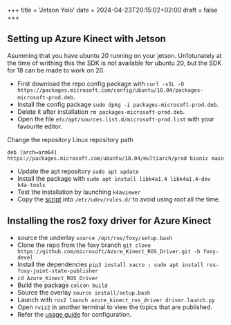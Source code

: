 +++
title = 'Jetson Yolo'
date = 2024-04-23T20:15:02+02:00
draft = false
+++

## Setting up Azure Kinect with Jetson

Asumming that you have ubuntu 20 running on your jetson. Unfotunately at the time of writhing this the SDK is not available for ubuntu 20, but the SDK for 18 can be made to work on 20.

- First download the repo config package with `curl -sSL -O https://packages.microsoft.com/config/ubuntu/18.04/packages-microsoft-prod.deb`.
- Install the config package `sudo dpkg -i packages-microsoft-prod.deb`.
- Delete it after installation `rm packages-microsoft-prod.deb`.
- Open the file `etc/apt/sources.list.d/microsoft-prod.list` with your favourite editor.

Change the repository Linux repository path 
```
deb [arch=arm64] https://packages.microsoft.com/ubuntu/18.04/multiarch/prod bionic main
```

- Update the apt repository `sudo apt update`
- Install the package with `sudo apt install libk4a1.4 libk4a1.4-dev k4a-tools`
- Test the installation by launching `k4aviewer`
- Copy the [script](https://github.com/microsoft/Azure-Kinect-Sensor-SDK/blob/develop/scripts/99-k4a.rules) into `/etc/udev/rules.d/` to avoid using root all the time.

## Installing the ros2 foxy driver for Azure Kinect


- source the underlay `source /opt/ros/foxy/setup.bash`
- Clone the repo from the foxy branch `git clone https://github.com/microsoft/Azure_Kinect_ROS_Driver.git -b foxy-devel`
- Install the dependencies `pip3 install xacro ; sudo apt install ros-foxy-joint-state-publisher`
- `cd Azure_Kinect_ROS_Driver`
- Build the package `colcon build` 
- Source the overlay `source install/setup.bash`
- Launch with `ros2 launch azure_kinect_ros_driver driver.launch.py`
- Open `rviz2` in another terminal to view the topics that are published.
- Refer the [usage guide](https://github.com/microsoft/Azure_Kinect_ROS_Driver/blob/foxy-devel/docs/usage.md) for configuration.
